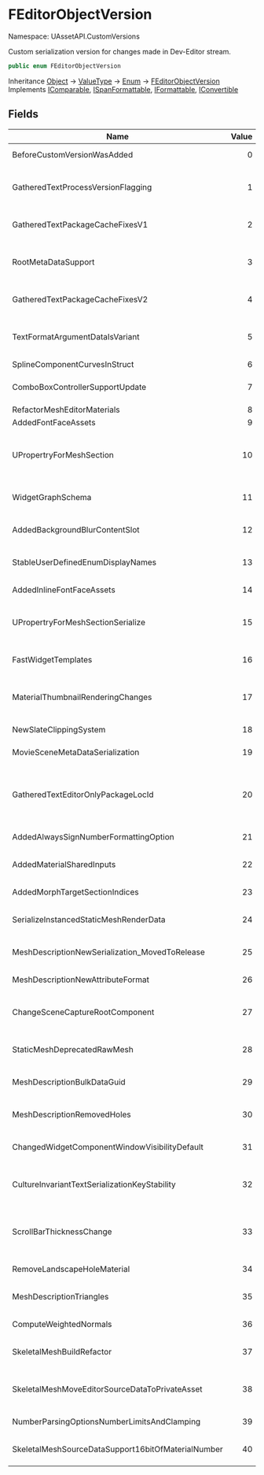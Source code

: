 # FEditorObjectVersion

Namespace: UAssetAPI.CustomVersions

Custom serialization version for changes made in Dev-Editor stream.

```csharp
public enum FEditorObjectVersion
```

Inheritance [Object](https://docs.microsoft.com/en-us/dotnet/api/system.object) → [ValueType](https://docs.microsoft.com/en-us/dotnet/api/system.valuetype) → [Enum](https://docs.microsoft.com/en-us/dotnet/api/system.enum) → [FEditorObjectVersion](./uassetapi.customversions.feditorobjectversion.md)<br>
Implements [IComparable](https://docs.microsoft.com/en-us/dotnet/api/system.icomparable), [ISpanFormattable](https://docs.microsoft.com/en-us/dotnet/api/system.ispanformattable), [IFormattable](https://docs.microsoft.com/en-us/dotnet/api/system.iformattable), [IConvertible](https://docs.microsoft.com/en-us/dotnet/api/system.iconvertible)

## Fields

| Name | Value | Description |
| --- | --: | --- |
| BeforeCustomVersionWasAdded | 0 | Before any version changes were made |
| GatheredTextProcessVersionFlagging | 1 | Localizable text gathered and stored in packages is now flagged with a localizable text gathering process version |
| GatheredTextPackageCacheFixesV1 | 2 | Fixed several issues with the gathered text cache stored in package headers |
| RootMetaDataSupport | 3 | Added support for "root" meta-data (meta-data not associated with a particular object in a package) |
| GatheredTextPackageCacheFixesV2 | 4 | Fixed issues with how Blueprint bytecode was cached |
| TextFormatArgumentDataIsVariant | 5 | Updated FFormatArgumentData to allow variant data to be marshaled from a BP into C++ |
| SplineComponentCurvesInStruct | 6 | Changes to SplineComponent |
| ComboBoxControllerSupportUpdate | 7 | Updated ComboBox to support toggling the menu open, better controller support |
| RefactorMeshEditorMaterials | 8 | Refactor mesh editor materials |
| AddedFontFaceAssets | 9 | Added UFontFace assets |
| UPropertryForMeshSection | 10 | Add UPROPERTY for TMap of Mesh section, so the serialize will be done normally (and export to text will work correctly) |
| WidgetGraphSchema | 11 | Update the schema of all widget blueprints to use the WidgetGraphSchema |
| AddedBackgroundBlurContentSlot | 12 | Added a specialized content slot to the background blur widget |
| StableUserDefinedEnumDisplayNames | 13 | Updated UserDefinedEnums to have stable keyed display names |
| AddedInlineFontFaceAssets | 14 | Added "Inline" option to UFontFace assets |
| UPropertryForMeshSectionSerialize | 15 | Fix a serialization issue with static mesh FMeshSectionInfoMap FProperty |
| FastWidgetTemplates | 16 | Adding a version bump for the new fast widget construction in case of problems. |
| MaterialThumbnailRenderingChanges | 17 | Update material thumbnails to be more intelligent on default primitive shape for certain material types |
| NewSlateClippingSystem | 18 | Introducing a new clipping system for Slate/UMG |
| MovieSceneMetaDataSerialization | 19 | MovieScene Meta Data added as native Serialization |
| GatheredTextEditorOnlyPackageLocId | 20 | Text gathered from properties now adds two variants: a version without the package localization ID (for use at runtime), and a version with it (which is editor-only) |
| AddedAlwaysSignNumberFormattingOption | 21 | Added AlwaysSign to FNumberFormattingOptions |
| AddedMaterialSharedInputs | 22 | Added additional objects that must be serialized as part of this new material feature |
| AddedMorphTargetSectionIndices | 23 | Added morph target section indices |
| SerializeInstancedStaticMeshRenderData | 24 | Serialize the instanced static mesh render data, to avoid building it at runtime |
| MeshDescriptionNewSerialization_MovedToRelease | 25 | Change to MeshDescription serialization (moved to release) |
| MeshDescriptionNewAttributeFormat | 26 | New format for mesh description attributes |
| ChangeSceneCaptureRootComponent | 27 | Switch root component of SceneCapture actors from MeshComponent to SceneComponent |
| StaticMeshDeprecatedRawMesh | 28 | StaticMesh serializes MeshDescription instead of RawMesh |
| MeshDescriptionBulkDataGuid | 29 | MeshDescriptionBulkData contains a Guid used as a DDC key |
| MeshDescriptionRemovedHoles | 30 | Change to MeshDescription serialization (removed FMeshPolygon::HoleContours) |
| ChangedWidgetComponentWindowVisibilityDefault | 31 | Change to the WidgetCompoent WindowVisibilty default value |
| CultureInvariantTextSerializationKeyStability | 32 | Avoid keying culture invariant display strings during serialization to avoid non-deterministic cooking issues |
| ScrollBarThicknessChange | 33 | Change to UScrollBar and UScrollBox thickness property (removed implicit padding of 2, so thickness value must be incremented by 4). |
| RemoveLandscapeHoleMaterial | 34 | Deprecated LandscapeHoleMaterial |
| MeshDescriptionTriangles | 35 | MeshDescription defined by triangles instead of arbitrary polygons |
| ComputeWeightedNormals | 36 | Add weighted area and angle when computing the normals |
| SkeletalMeshBuildRefactor | 37 | SkeletalMesh now can be rebuild in editor, no more need to re-import |
| SkeletalMeshMoveEditorSourceDataToPrivateAsset | 38 | Move all SkeletalMesh source data into a private uasset in the same package has the skeletalmesh |
| NumberParsingOptionsNumberLimitsAndClamping | 39 | Parse text only if the number is inside the limits of its type |
| SkeletalMeshSourceDataSupport16bitOfMaterialNumber | 40 | Make sure we can have more then 255 material in the skeletal mesh source data |

